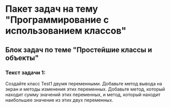 # Пакет задач на тему "Программирование с использованием классов"
## Блок задач по теме "Простейшие классы и объекты"

### Текст задачи 1:
Создайте класс Test1 двумя переменными. Добавьте метод вывода на экран и методы изменения этих
переменных. Добавьте метод, который находит сумму значений этих переменных, и метод, который находит
наибольшее значение из этих двух переменных.